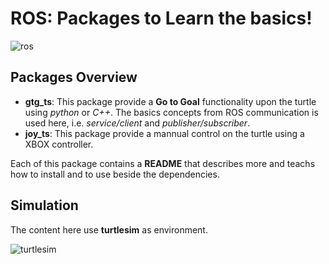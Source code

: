 # ROS: Packages to Learn the basics!
![ros](https://user-images.githubusercontent.com/32513366/64451611-f5551880-d0ba-11e9-9aa2-ace23cd6f790.png)
## Packages Overview
- **gtg_ts**: This package provide a **Go to Goal** functionality upon the turtle using *python* or *C++*. The basics concepts from ROS communication is used here, i.e. *service/client* and *publisher/subscriber*.
- **joy_ts**: This package provide a mannual control on the turtle using a XBOX controller.

Each of this package contains a **README** that describes more and teachs how to install and to use beside the dependencies.
## Simulation
The content here use **turtlesim** as environment.

![turtlesim](https://user-images.githubusercontent.com/32513366/64451866-7ca28c00-d0bb-11e9-8668-27a047632d0d.png)

